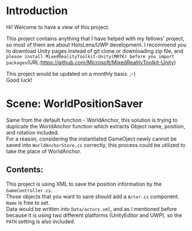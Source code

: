 # Introduction
Hi! Welcome to have a view of this project. <br>

This project contains anything that I have helped with my fellows' project, so most of them are about HoloLens/UWP development.
I recommend you to download Unity pages instead of git clone or downloading zip file, and ```please install MixedRealityToolkit-Unity(MRTK) before you import packages```(URL:https://github.com/Microsoft/MixedRealityToolkit-Unity)
<br>

This project would be updated on a monthly basis. ;-)  <br>
Good luck!


# Scene: WorldPositionSaver
Same from the default function - WorldAnchor, this solution is trying to duplicate the WorldAnchor function which extracts Object name, position, and rotation included.  <br>
For a reason, considering the instantiated GameOject newly cannot be saved into ```WorldAnchorStore.cs``` correctly,
this process could be utilized to take the place of WorldAnchor. <br>

## Contents:
This project is using XML to save the position information by the ```GameController.cs```. <br>
Those objects that you want to save should add a ```Actor.cs``` component. ```Name``` is free to set. <br>
Data would be written into ```Data/actors.xml```, and as I mentioned before because it is using two different platforms (UnityEditor and UWP), so the ```PATH``` setting is also included.




